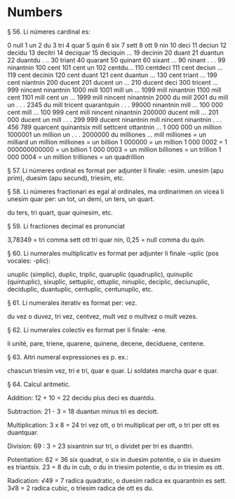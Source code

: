 # Numbers

§ 56. Li númeres cardinal es:

0 null 1 un 2 du 3 tri 4 quar 5 quin 6 six 7 sett 8 ott 9 nin 10 deci 11 deciun 12 decidu 13 decitri 14 deciquar 15 deciquin ... 19 decinin 20 duant 21 duantun 22 duantdu . .. 30 triant 40 quarant 50 quinant 60 sixant ... 90 ninant . . . 99 ninantnin 100 cent 101 cent un 102 centdu... 110 centdeci 111 cent deciun ... 119 cent decinin 120 cent duant 121 cent duantun ... 130 cent triant ... 199 cent niantnin 200 ducent 201 ducent un ... 210 ducent deci 300 tricent ... 999 nincent ninantnin 1000 mill 1001 mill un ... 1099 mill ninantnin 1100 mill cent 1101 mill cent un ... 1999 mill nincent ninantnin 2000 du mill 2001 du mill un . . . 2345 du mill tricent quarantquin . . . 99000 ninantnin mill ... 100 000 cent mill ... 100 999 cent mill nincent ninantnin 200000 ducent mill ... 201 000 ducent un mill . . . 299 999 ducent ninantnin mill nincent ninantnin . . .
456 789 quarcent quinantsix mill settcent ottantnin ... 1 000 000 un million 1000001 un million un . . . 2000000 du milliones ...
mill milliones = un milliard
un million milliones = un billion
1 000000 = un million
1 000 0002 = 1 000000000000 = un billion
1 000 0003 = un million billiones = un trillion
1 000 0004 = un million trilliones = un quadrillion

§ 57. Li númeres ordinal es format per adjunter li finale: -esim. unesim (apu prim), duesim (apu secund), triesim, etc.

§ 58. Li númeres fractionari es egal al ordinales, ma ordinarimen on vicea li unesim quar per: un tot, un demí, un ters, un quart.

du ters, tri quart, quar quinesim, etc.

§ 59. Li fractiones decimal es pronunciat

3,78349 = tri comma sett ott tri quar nin,
0,25 = null comma du quin.

§ 60. Li numerales multiplicativ es format per adjunter li finale
-uplic (pos vocales: -plic):

unuplic (simplic), duplic, triplic, quaruplic (quadruplic), quinuplic (quintuplic), sixuplic, settuplic, ottuplic, ninuplic, deciplic, deciunuplic, deciduplic, duantuplic, centuplic, centunuplic, etc.

§ 61. Li numerales iterativ es format per: vez.

du vez o duvez, tri vez, centvez, mult vez o multvez o mult vezes.

§ 62. Li numerales colectiv es format per li finale: -ene.

li unité, pare, triene, quarene, quinene, decene, deciduene, centene.

§ 63. Altri numeral expressiones es p. ex.:

chascun triesim vez, tri e tri, quar e quar. Li soldates marcha quar e quar.

§ 64. Calcul aritmetic.

Addition: 12 + 10 = 22 decidu plus deci es duantdu.

Subtraction: 21 - 3 = 18 duantun minus tri es deciott.

Multiplication: 3 x 8 = 24 tri vez ott, o tri multiplicat per ott, o tri per ott es duantquar.

Division: 69 : 3 = 23 sixantnin sur tri, o dividet per tri es duanttri.

Potentiation: 62 = 36 six quadrat, o six in duesim potentie, o six in duesim es triantsix.
23 = 8 du in cub, o du in triesim potentie, o du in triesim es ott.

Radication: √49 = 7 radica quadratic, o duesim radica ex quarantnin es sett.
3√8 = 2 radica cubic, o triesim radica de ott es du.